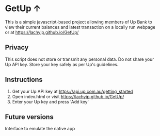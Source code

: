 # GetUp ↑
This is a simple javascript-based project allowing members of Up Bank to view their current balances and latest transaction on a locally run webpage or at https://lachyjp.github.io/GetUp/ 

## Privacy
This script does not store or transmit any personal data. Do not share your Up API key. Store your key safely as per Up's guidelines.
 
## Instructions
1. Get your Up API key at https://api.up.com.au/getting_started
2. Open index.html or visit https://lachyjp.github.io/GetUp/
3. Enter your Up key and press 'Add key'

## Future versions
Interface to emulate the native app